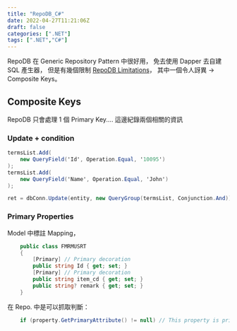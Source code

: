 ```yaml
---
title: "RepoDB_C#"
date: 2022-04-27T11:21:06Z
draft: false
categories: [".NET"]
tags: [".NET","C#"]
---
```



RepoDB 在 Generic Repository Pattern 中很好用，
免去使用 Dapper 去自建 SQL 產生器，
但是有幾個限制 [RepoDB Limitations](https://github.com/mikependon/RepoDb/blob/master/RepoDb.Docs/limitations.md)，
其中一個令人訝異 -> Composite Keys。

## Composite Keys

RepoDB 只會處理 1 個 Primary Key....
這邊紀錄兩個相關的資訊

### Update + condition

```c#
termsList.Add(
    new QueryField('Id', Operation.Equal, '10095')
);
termsList.Add(
    new QueryField('Name', Operation.Equal, 'John')
);

ret = dbConn.Update(entity, new QueryGroup(termsList, Conjunction.And));
```

### Primary Properties

Model 中標註 Mapping，

```c#
    public class FMRMUSRT
    {
        [Primary] // Primary decoration
        public string Id { get; set; }
        [Primary] // Primary decoration
        public string item_cd { get; set; }
        public string? remark { get; set; }
    }
```

在 Repo. 中是可以抓取判斷：

```c#
    if (property.GetPrimaryAttribute() != null) // This property is primary
```
